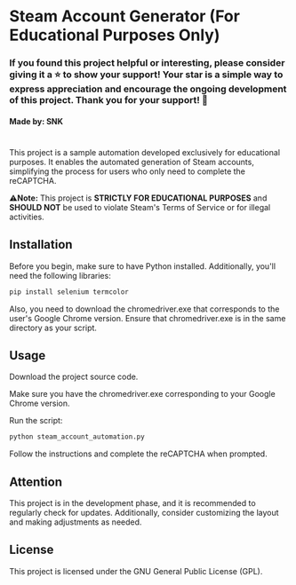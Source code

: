 # Steam Account Generator (For Educational Purposes Only)
### If you found this project helpful or interesting, please consider giving it a ⭐ to show your support! Your star is a simple way to express appreciation and encourage the ongoing development of this project. Thank you for your support! 🚀
####         Made by: SNK 
# 

This project is a sample automation developed exclusively for educational purposes. It enables the automated generation of Steam accounts, simplifying the process for users who only need to complete the reCAPTCHA.

⚠️**Note:** This project is **STRICTLY FOR EDUCATIONAL PURPOSES** and **SHOULD NOT** be used to violate Steam's Terms of Service or for illegal activities.

## Installation

Before you begin, make sure to have Python installed. Additionally, you'll need the following libraries:

```bash
pip install selenium termcolor
```

Also, you need to download the chromedriver.exe that corresponds to the user's Google Chrome version. Ensure that chromedriver.exe is in the same directory as your script.

## Usage

Download the project source code.

Make sure you have the chromedriver.exe corresponding to your Google Chrome version.

Run the script:
```bash
python steam_account_automation.py
```
Follow the instructions and complete the reCAPTCHA when prompted.


## Attention
This project is in the development phase, and it is recommended to regularly check for updates. Additionally, consider customizing the layout and making adjustments as needed.

## License
This project is licensed under the GNU General Public License (GPL).
